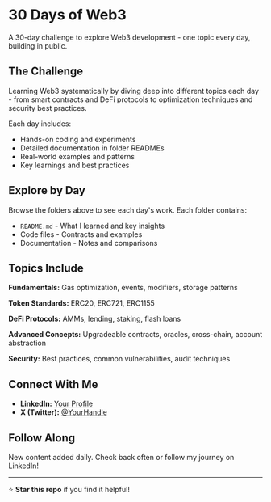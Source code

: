 # 30 Days of Web3

A 30-day challenge to explore Web3 development - one topic every day, building in public.

## The Challenge

Learning Web3 systematically by diving deep into different topics each day - from smart contracts and DeFi protocols to optimization techniques and security best practices.

Each day includes:
- Hands-on coding and experiments
- Detailed documentation in folder READMEs
- Real-world examples and patterns
- Key learnings and best practices

## Explore by Day

Browse the folders above to see each day's work. Each folder contains:
- `README.md` - What I learned and key insights
- Code files - Contracts and examples
- Documentation - Notes and comparisons

## Topics Include

**Fundamentals:** Gas optimization, events, modifiers, storage patterns

**Token Standards:** ERC20, ERC721, ERC1155

**DeFi Protocols:** AMMs, lending, staking, flash loans

**Advanced Concepts:** Upgradeable contracts, oracles, cross-chain, account abstraction

**Security:** Best practices, common vulnerabilities, audit techniques

## Connect With Me

- **LinkedIn:** [Your Profile](https://www.linkedin.com/in/sreya-nair-06b089252/)
- **X (Twitter):** [@YourHandle](https://x.com/sreyynair)

## Follow Along

New content added daily. Check back often or follow my journey on LinkedIn!

---

⭐ **Star this repo** if you find it helpful!
